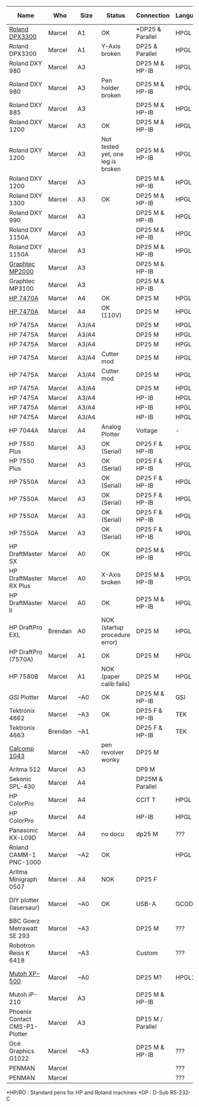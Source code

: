 | Name                            | Who     | Size  | Status                            | Connection        | Language | Pen connection       | Pen count |
|---------------------------------|---------|-------|-----------------------------------|-------------------|----------|----------------------|-----------|
| [Roland DPX3300](dpx3300.md)    | Marcel  | A1    | OK                                | *DP25 & Parallel  | HPGL     | *HP/RO               | 8         |
| Roland DPX3300                  | Marcel  | A1    | Y-Axis <br>broken                 | DP25 & Parallel   | HPGL     | HP/RO                | 8         |
| Roland DXY 980                  | Marcel  | A3    |                                   | DP25 M & HP-IB    | HPGL     | HP/RO                | 8         |
| Roland DXY 980                  | Marcel  | A3    | Pen holder broken                 | DP25 M & HP-IB    | HPGL     | HP/RO                | 8         |
| Roland DXY 885                  | Marcel  | A3    |                                   | DP25 M & HP-IB    | HPGL     | HP/RO                | 8         |
| Roland DXY 1200                 | Marcel  | A3    | OK                                | DP25 M & HP-IB    | HPGL     | HP/RO                | 8         |
| Roland DXY 1200                 | Marcel  | A3    | Not tested yet, one leg is broken | DP25 M & HP-IB    | HPGL     | HP/RO                | 8         |
| Roland DXY 1200                 | Marcel  | A3    |                                   | DP25 M & HP-IB    | HPGL     | HP/RO                | 8         |
| Roland DXY 1300                 | Marcel  | A3    | OK                                | DP25 M & HP-IB    | HPGL     | HP/RO                | 8         |
| Roland DXY 990                  | Marcel  | A3    |                                   | DP25 M & HP-IB    | HPGL     |                      | 8         |
| Roland DXY 1150A                | Marcel  | A3    |                                   | DP25 M & HP-IB    | HPGL     |                      | 8         |
| Roland DXY 1150A                | Marcel  | A3    |                                   | DP25 M & HP-IB    | HPGL     |                      | 8         |
| [Graphtec MP2000](graphtech.md) | Marcel  | A3    |                                   | DP25 M & HP-IB    |          |                      | 8         |
| Graphtec MP3100                 | Marcel  | A3    |                                   | DP25 M & HP-IB    |          |                      | 8         |
| [HP 7470A](hp7470a.md)          | Marcel  | A4    | OK                                | DP25 M            | HPGL     |                      | 2         |
| [HP 7470A](hp7470a.md)          | Marcel  | A4    | OK (110V)                         | DP25 M            | HPGL     |                      | 2         |
| HP 7475A                        | Marcel  | A3/A4 |                                   | DP25 M            | HPGL     | HP/RO                | 6         |
| HP 7475A                        | Marcel  | A3/A4 |                                   | DP25 M            | HPGL     | HP/RO                | 6         |
| HP 7475A                        | Marcel  | A3/A4 |                                   | DP25 M            | HPGL     | HP/RO                | 6         |
| HP 7475A                        | Marcel  | A3/A4 | Cutter mod                        | DP25 M            | HPGL     | HP/RO                | 6         |
| HP 7475A                        | Marcel  | A3/A4 | Cutter mod                        | DP25 M            | HPGL     | HP/RO                | 6         |
| HP 7475A                        | Marcel  | A3/A4 |                                   | DP25 M            | HPGL     | HP/RO                | 6         |
| HP 7475A                        | Marcel  | A3/A4 |                                   | HP-IB             | HPGL     | HP/RO                | 6         |
| HP 7475A                        | Marcel  | A3/A4 |                                   | HP-IB             | HPGL     | HP/RO                | 6         |
| HP 7475A                        | Marcel  | A3/A4 |                                   | HP-IB             | HPGL     | HP/RO                | 6         |
| HP 7044A                        | Marcel  | A4    | Analog Plotter                    | Voltage           | -        | Unique pen           | 1         |
| HP 7550 Plus                    | Marcel  | A3    | OK (Serial)                       | DP25 F & HP-IB    | HPGL     | HP/RO                | 8         |
| HP 7550 Plus                    | Marcel  | A3    | OK (Serial)                       | DP25 F & HP-IB    | HPGL     | HP/RO                | 8         |
| HP 7550A                        | Marcel  | A3    | OK (Serial)                       | DP25 F & HP-IB    | HPGL     | HP/RO                | 8         |
| HP 7550A                        | Marcel  | A3    | OK (Serial)                       | DP25 F & HP-IB    | HPGL     | HP/RO                | 8         |
| HP 7550A                        | Marcel  | A3    | OK (Serial)                       | DP25 F & HP-IB    | HPGL     | HP/RO                | 8         |
| HP 7550A                        | Marcel  | A3    | OK (Serial)                       | DP25 F & HP-IB    | HPGL     | HP/RO                | 8         |
| HP DraftMaster SX               | Marcel  | A0    | OK                                | DP25 M & HP-IB    | HPGL     |                      | 8         |
| HP DraftMaster RX Plus          | Marcel  | A0    | X-Axis <br>broken                 | DP25 M & HP-IB    | HPGL     |                      | 8         |
| HP DraftMaster II               | Marcel  | A0    | OK                                | DP25 M & HP-IB    | HPGL     |                      | 8         |
| HP DraftPro EXL                 | Brendan | A0    | NOK (startup procedure error)     | DP25 M            | HPGL     | HP/RO                | 8         |
| HP DraftPro (7570A)             | Marcel  | A1    | OK                                | DP25 M            | HPGL     | HP/RO                | 8         |
| HP 7580B                        | Marcel  | A1    | NOK (paper calib fails)           | DP25 M            | HPGL     | HP/RO                | 8         |
| GSI Plotter                     | Marcel  | ~A0   | OK                                | DP25 M & HP-IB    | GSI      | GSI Adapter          | 1         |
| Tektronix 4662                  | Marcel  | ~A3   | OK                                | DP25 F & HP-IB    | TEK      | Rotring Isograph     | 1         |
| Tektronix 4663                  | Brendan | ~A1   |                                   | DP25 F & HP-IB    | TEK      | Rotring Isograph     | 2         |
| [Calcomp 1043](calcomp1043.md)  | Marcel  | ~A0   | pen revolver wonky                | DP25 M            |          | Calcomp pens         | 8         |
| Aritma 512                      | Marcel  | A3    |                                   | DP9 M             |          | HP/RO                | 8         |
| Sekonic SPL-430                 | Marcel  | A4    |                                   | DP25M & Parallel  |          |                      |           |
| HP ColorPro                     | Marcel  | A4    |                                   | CCIT T            | HPGL     |                      | 6         |
| HP ColorPro                     | Marcel  | A4    |                                   | HP-IB             | HPGL     |                      | 6         |
| Panasonic KX-L09D               | Marcel  | A4    | no docu                           | dp25 M            | ???      |                      |           |
| Roland CAMM-1 PNC-1000          | Marcel  | ~A2   | OK                                |                   | HPGL     | HP/RO                | 1         |
| Aritma Minigraph 0507           | Marcel  | A4    | NOK                               | DP25 F            |          |                      | 1         |
| DIY plotter (lasersaur)         | Marcel  | ~A0   | OK                                | USB-A             | GCODE    | max diameter 23mm    | 1         |
| BBC Goerz Metrawatt SE 293      | Marcel  | ~A3   |                                   | DP25 M            | ???      |                      | 8         |
| Robotron Reiss K 6418           | Marcel  | ~A3   |                                   | Custom            | ???      |                      | 1         |
| [Mutoh XP-500](mutoh_xp500.md)  | Marcel  | ~A0   |                                   | DP25 M?           | HPGL2    | HP/RO + Mutoh Pencil | 8         |
| Mutoh iP-210                    | Marcel  | A3    |                                   | DP25 M & HP-IB    |          | Mutoh Pens           | 8         |
| Phoenix Contact CMS-P1-Plotter  | Marcel  | A3    |                                   | DP15 M / Parallel |          |                      | 4         |
| Océ Graphics G1022              | Marcel  | ~A3   |                                   | DP25 M & HP-IB    | ???      | HP/RO                | 6         |
| PENMAN                          | Marcel  |       |                                   |                   | ???      | HP/RO                | 3         |
| PENMAN                          | Marcel  |       |                                   |                   | ???      | HP/RO                | 3         |

*HP/RO  : Standard pens for HP and Roland machines
*DP     : D-Sub RS-232-C